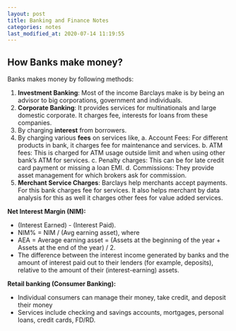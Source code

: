 ```yaml
---
layout: post
title: Banking and Finance Notes
categories: notes
last_modified_at: 2020-07-14 11:19:55
---
```


## How Banks make money?
Banks makes money by following methods:
1.  **Investment Banking**: Most of the income Barclays make is by being an advisor to big corporations, government and individuals. 
2.  **Corporate Banking**: It provides services for multinationals and large domestic corporate. It charges fee, interests for loans from these companies.
3.  By charging **interest** from borrowers.
4.  By charging various **fees** on services like, 
  a.  Account Fees: For different products in bank, it charges fee for maintenance and services.
  b.  ATM fees: This is charged for ATM usage outside limit and when using other bank’s ATM for services.
  c.  Penalty charges: This can be for late credit card payment or missing a loan EMI.
  d.  Commissions: They provide asset management for which brokers ask for commission.
5.  **Merchant Service Charges**: Barclays help merchants accept payments. For this bank charges fee for services. It also helps merchant by data analysis for this as well it charges other fees for value added services.


**Net Interest Margin (NIM):**
- (Interest Earned) - (Interest Paid).
- NIM% = NIM / (Avg earning asset), where
- AEA = Average earning asset = (Assets at the beginning of the year + Assets at the end of the year) / 2.
- The difference between the interest income generated by banks  and the amount of interest paid out to their lenders (for example, deposits), relative to the amount of their (interest-earning) assets.

**Retail banking (Consumer Banking):**
- Individual consumers can manage their money, take credit, and deposit their money
- Services include checking and savings accounts, mortgages, personal loans, credit cards, FD/RD.